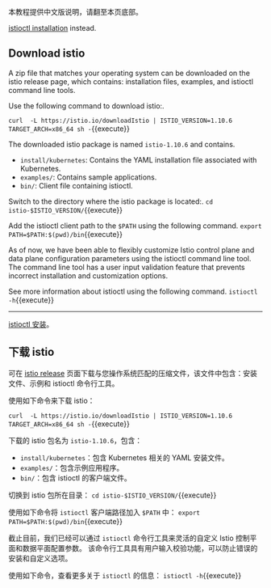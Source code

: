 本教程提供中文版说明，请翻至本页底部。

[istioctl installation](https://istio.io/docs/setup/install/istioctl/) instead.

## Download istio

A zip file that matches your operating system can be downloaded on the istio release page, which contains: installation files, examples, and istioctl command line tools.

Use the following command to download istio:.

`curl  -L https://istio.io/downloadIstio | ISTIO_VERSION=1.10.6  TARGET_ARCH=x86_64 sh -`{{execute}}

The downloaded istio package is named `istio-1.10.6` and contains.

- `install/kubernetes`: Contains the YAML installation file associated with Kubernetes.
- `examples/`: Contains sample applications.
- `bin/`: Client file containing istioctl.

Switch to the directory where the istio package is located:.
`cd istio-$ISTIO_VERSION/`{{execute}}

Add the istioctl client path to the `$PATH` using the following command.
`export PATH=$PATH:$(pwd)/bin`{{execute}}

As of now, we have been able to flexibly customize Istio control plane and data plane configuration parameters using the istioctl command line tool. The command line tool has a user input validation feature that prevents incorrect installation and customization options.

See more information about istioctl using the following command.
`istioctl -h`{{execute}}

---

[istioctl 安装](https://istio.io/zh/docs/setup/install/istioctl/)。

## 下载 istio

可在 [istio release](https://github.com/istio/istio/releases/tag/1.10.6) 页面下载与您操作系统匹配的压缩文件，该文件中包含：安装文件、示例和 istioctl 命令行工具。

使用如下命令来下载 istio：


`curl  -L https://istio.io/downloadIstio | ISTIO_VERSION=1.10.6  TARGET_ARCH=x86_64 sh -`{{execute}}

下载的 istio 包名为 `istio-1.10.6`，包含：
- `install/kubernetes`：包含 Kubernetes 相关的 YAML 安装文件。
- `examples/`：包含示例应用程序。
- `bin/`：包含 istioctl 的客户端文件。

切换到 istio 包所在目录：
`cd istio-$ISTIO_VERSION/`{{execute}}

使用如下命令将 `istioctl` 客户端路径加入 `$PATH` 中：
`export PATH=$PATH:$(pwd)/bin`{{execute}}

截止目前，我们已经可以通过 `istioctl` 命令行工具来灵活的自定义 Istio 控制平面和数据平面配置参数。 该命令行工具具有用户输入校验功能，可以防止错误的安装和自定义选项。

使用如下命令，查看更多关于 `istioctl` 的信息：
`istioctl -h`{{execute}}
